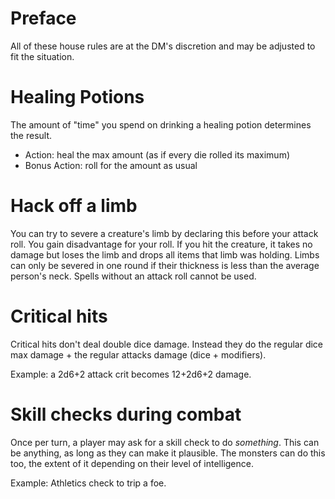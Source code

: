 # Preface

All of these house rules are at the DM's discretion and may be adjusted to fit the situation.

# Healing Potions

The amount of "time" you spend on drinking a healing potion determines the result.

- Action: heal the max amount (as if every die rolled its maximum)
- Bonus Action: roll for the amount as usual

# Hack off a limb

You can try to severe a creature's limb by declaring this before your attack roll.
You gain disadvantage for your roll. If you hit the creature, it takes no damage but loses the limb and drops all items that limb was holding.
Limbs can only be severed in one round if their thickness is less than the average person's neck.
Spells without an attack roll cannot be used.

# Critical hits

Critical hits don't deal double dice damage. Instead they do the regular dice max damage + the regular attacks damage (dice + modifiers).

Example: a 2d6+2 attack crit becomes 12+2d6+2 damage.

# Skill checks during combat

Once per turn, a player may ask for a skill check to do *something*. This can be anything, as long as they can make it plausible. The monsters can do this too, the extent of it depending on their level of intelligence.

Example: Athletics check to trip a foe.